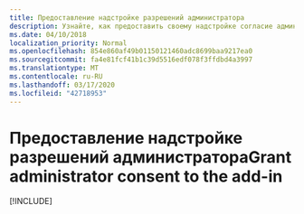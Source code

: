 ```yaml
---
title: Предоставление надстройке разрешений администратора
description: Узнайте, как предоставить своему надстройке согласие администратора
ms.date: 04/10/2018
localization_priority: Normal
ms.openlocfilehash: 854e860af49b01150121460adc8699baa9217ea0
ms.sourcegitcommit: fa4e81fcf41b1c39d5516edf078f3ffdbd4a3997
ms.translationtype: MT
ms.contentlocale: ru-RU
ms.lasthandoff: 03/17/2020
ms.locfileid: "42718953"
---
```

# <a name="grant-administrator-consent-to-the-add-in"></a><span data-ttu-id="2e7c2-103">Предоставление надстройке разрешений администратора</span><span class="sxs-lookup"><span data-stu-id="2e7c2-103">Grant administrator consent to the add-in</span></span>

[!INCLUDE[](../includes/grant-admin-consent-to-an-add-in-include.md)]
